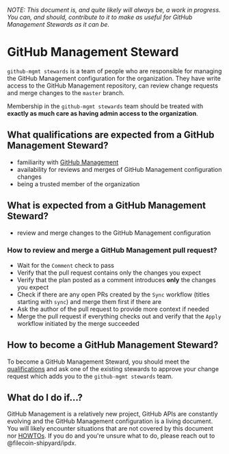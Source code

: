 _NOTE: This document is, and quite likely will always be, a work in progress. You can, and should, contribute to it to make as useful for GitHub Management Stewards as it can be._

# GitHub Management Steward

`github-mgmt stewards` is a team of people who are responsible for managing the GitHub Management configuration for the organization. They have write access to the GitHub Management repository, can review change requests and merge changes to the `master` branch.

Membership in the `github-mgmt stewards` team should be treated with **exactly as much care as having admin access to the organization**.

## What qualifications are expected from a GitHub Management Steward?

- familiarity with [GitHub Management](ABOUT.md)
- availability for reviews and merges of GitHub Management configuration changes
- being a trusted member of the organization

## What is expected from a GitHub Management Steward?

- review and merge changes to the GitHub Management configuration

### How to review and merge a GitHub Management pull request?

- Wait for the `Comment` check to pass
- Verify that the pull request contains only the changes you expect
- Verify that the plan posted as a comment introduces **only** the changes you expect
- Check if there are any open PRs created by the `Sync` workflow (titles starting with `sync`) and merge them first if there are
- Ask the author of the pull request to provide more context if needed
- Merge the pull request if everything checks out and verify that the `Apply` workflow initiated by the merge succeeded

## How to become a GitHub Management Steward?

To become a GitHub Management Steward, you should meet the [qualifications](#what-qualifications-are-expected-from-a-github-management-steward) and ask one of the existing stewards to approve your change request which adds you to the `github-mgmt stewards` team.

## What do I do if...?

GitHub Management is a relatively new project, GitHub APIs are constantly evolving and the GitHub Management configuration is a living document. You will likely encounter situations that are not covered by this document nor [HOWTOs](HOWTOS.md). If you do and you're unsure what to do, please reach out to @filecoin-shipyard/ipdx.
